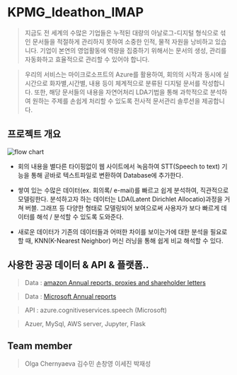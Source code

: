 # KPMG_Ideathon_IMAP
> 지금도 전 세계의 수많은 기업들은 누적된 대량의 아날로그-디지털 형식으로 섞인 문서들을 적절하게 관리하지 못하여 소중한 인적, 물적 자원을 낭비하고 있습니다. 기업이 본연의 영업활동에 역량을 집중하기 위해서는 문서의 생성, 관리를 자동화하고 효율적으로 관리할 수 있어야 합니다.

> 우리의 서비스는 마이크로소프트의 Azure를 활용하여, 회의의 시작과 동시에 실시간으로 화자별,시간별, 내용 등이 체계적으로 분류된 디지털 문서를 작성합니다. 또한, 해당 문서들의 내용을 자연어처리 LDA기법을 통해 과학적으로 분석하여 원하는 주제를 손쉽게 처리할 수 있도록 전사적 문서관리 솔루션을 제공합니다.

## 프로젝트 개요 
![flow chart](https://user-images.githubusercontent.com/41162249/75070619-f5e14e80-5536-11ea-97ae-a25b16e3f8ad.JPG)
- 회의 내용을 별다른 타이핑없이 웹 사이트에서 녹음하여 STT(Speech to text) 기능을 통해 곧바로 텍스트파일로 변환하여 Database에 추가한다.

- 쌓여 있는 수많은 데이터(ex. 회의록/ e-mail)를 빠르고 쉽게 분석하여, 직관적으로 모델링한다. 분석하고자 하는 데이터는 LDA(Latent Dirichlet Allocatio)과정을 거쳐 버블. 그래프 등 다양한 형태로 모델링되어 보여으로써 사용자가 보다 빠르게 데이터를 해석 / 분석할 수 있도록 도와준다.

- 새로운 데이터가 기존의 데이터들과 어떠한 차이를 보이는가에 대한 분석을 필요로 할 때, KNN(K-Nearest Neighbor) 머신 러닝을 통해 쉽게 비교 해석할 수 있다.

## 사용한 공공 데이터 & API & 플랫폼..
> Data : [amazon Annual reports, proxies and shareholder letters](https://ir.aboutamazon.com/annual-reports)

> Data : [Microsoft Annual reports](https://www.microsoft.com/en-us/Investor/annual-reports.aspx)


> API : azure.cognitiveservices.speech (Microsoft)


> Azuer, MySql, AWS server, Jupyter, Flask


 
## Team member
>Olga Chernyaeva  김수민  손창영  이세진  박재성
